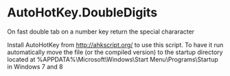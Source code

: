 AutoHotKey.DoubleDigits
=======================

On fast double tab on a number key return the special chararacter

Install AutoHotKey from http://ahkscript.org/ to use this script.
To have it run automatically move the file (or the compiled version) to the startup directory
located at %APPDATA%\Microsoft\Windows\Start Menu\Programs\Startup in Windows 7 and 8
